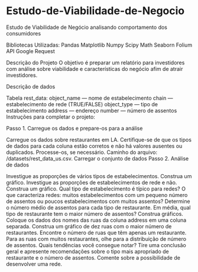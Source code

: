 # Estudo-de-Viabilidade-de-Negocio
Estudo de Viabilidade de Negócio analisando comportamento dos consumidores

Bibliotecas Utilizadas:
Pandas
Matplotlib
Numpy
Scipy
Math
Seaborn
Folium
API Google
Request

Descrição do Projeto
O objetivo é preparar um relatório para investidores com análise sobre viabilidade e características do negócio afim de atrair investidores.

Descrição de dados

Tabela rest_data:
object_name — nome de estabelecimento
chain — estabelecimento de rede (TRUE/FALSE)
object_type — tipo de estabelecimento
address — endereço
number — número de assentos
Instruções para completar o projeto:

Passo 1. Carregue os dados e prepare-os para a análise

Carregue os dados sobre restaurantes em LA. Certifique-se de que os tipos de dados para cada coluna estão corretos e não há valores ausentes ou duplicados. Processe-os, se necessário.
Caminho do arquivo: /datasets/rest_data_us.csv. Carregar o conjunto de dados
Passo 2. Análise de dados

Investigue as proporções de vários tipos de estabelecimentos. Construa um gráfico.
Investigue as proporções de estabelecimentos de rede e não. Construa um gráfico.
Qual tipo de estabelecimento é típico para redes?
O que caracteriza redes: muitos estabelecimentos com um pequeno número de assentos ou poucos estabelecimentos com muitos assentos?
Determine o número médio de assentos para cada tipo de restaurante. Em média, qual tipo de restaurante tem o maior número de assentos? Construa gráficos.
Coloque os dados dos nomes das ruas da coluna address em uma coluna separada.
Construa um gráfico de dez ruas com o maior número de restaurantes.
Encontre o número de ruas que têm apenas um restaurante.
Para as ruas com muitos restaurantes, olhe para a distribuição de número de assentos. Quais tendências você consegue notar?
Tire uma conclusão geral e apresente recomendações sobre o tipo mais apropriado de restaurante e o número de assentos. Comente sobre a possibilidade de desenvolver uma rede.

